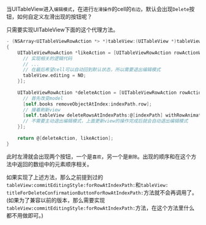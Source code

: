 当UITableView进入`编辑模式`，在进行`左滑操作`的cell的`右边`，默认会出现`Delete`按钮，如何自定义左滑出现的按钮呢？

只需要实现UITableView下面的这个代理方法。

``` objective-c
- (NSArray<UITableViewRowAction *> *)tableView:(UITableView *)tableView editActionsForRowAtIndexPath:(NSIndexPath *)indexPath
{
    UITableViewRowAction *likeAction = [UITableViewRowAction rowActionWithStyle:UITableViewRowActionStyleNormal title:@"喜欢" handler:^(UITableViewRowAction * _Nonnull action, NSIndexPath * _Nonnull indexPath) {
      // 实现相关的逻辑代码
      // ...
      // 在最后希望cell可以自动回到默认状态，所以需要退出编辑模式
      tableView.editing = NO;
    }];
    
    UITableViewRowAction *deleteAction = [UITableViewRowAction rowActionWithStyle:UITableViewRowActionStyleDefault title:@"删除" handler:^(UITableViewRowAction * _Nonnull action, NSIndexPath * _Nonnull indexPath) {
      // 首先改变model
      [self.books removeObjectAtIndex:indexPath.row];
      // 接着刷新view
      [self.tableView deleteRowsAtIndexPaths:@[indexPath] withRowAnimation:UITableViewRowAnimationAutomatic];
      // 不需要主动退出编辑模式，上面更新view的操作完成后就会自动退出编辑模式
    }];
    
    return @[deleteAction, likeAction];
}
```

此时左滑就会出现两个按钮，一个是`喜欢`，另一个是`删除`。出现的顺序和在这个方法中返回的数组中的元素顺序相关。

如果实现了上述方法，那么之前提到过的`tableView:commitEditingStyle:forRowAtIndexPath:`和`tableView: titleForDeleteConfirmationButtonForRowAtIndexPath:`方法就不会再调用了。(如果为了兼容以前的版本，那么需要实现`tableView:commitEditingStyle:forRowAtIndexPath:`方法，在这个方法里什么都不用做即可。)



